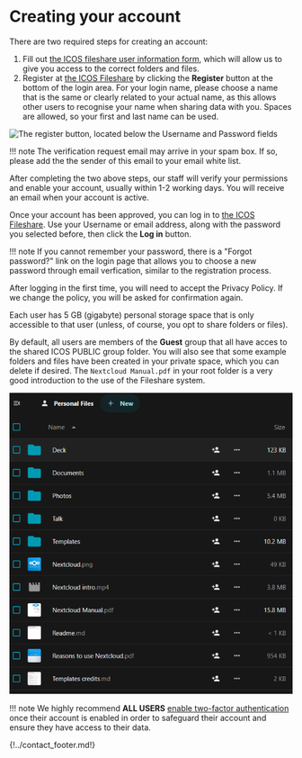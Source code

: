# Creating your account

There are two required steps for creating an account:

1. Fill out [the ICOS fileshare user information
   form](https://www.icos-cp.eu/form/icos-fileshare-user-information), which
   will allow us to give you access to the correct folders and files.
2. Register at [the ICOS Fileshare](https://fileshare.icos-cp.eu) by clicking
   the **Register** button at the bottom of the login area. For your login name,
   please choose a name that is the same or clearly related to your actual name,
   as this allows other users to recognise your name when sharing data with you.
   Spaces are allowed, so your first and last name can be used.

![The register button, located below the Username and Password
fields](img/register.png)

!!! note
    The verification request email may arrive in your spam box. If so, please
    add the the sender of this email to your email white list.

After completing the two above steps, our staff will verify your permissions and
enable your account, usually within 1-2 working days. You will receive an email
when your account is active.

Once your account has been approved, you can log in to [the ICOS
Fileshare](https://fileshare.icos-cp.eu). Use your Username or email address,
along with the password you selected before, then click the **Log in** button.

!!! note 
    If you cannot remember your password, there is a "Forgot password?" link on
    the login page that allows you to choose a new password through email
    verfication, similar to the registration process.

After logging in the first time, you will need to accept the Privacy Policy. If
we change the policy, you will be asked for confirmation again. 

Each user has 5 GB (gigabyte) personal storage space that is only accessible to
that user (unless, of course, you opt to share folders or files).

By default, all users are members of the **Guest** group that all have acces to
the shared ICOS PUBLIC group folder. You will also see that some example folders
and files have been created in your private space, which you can delete if
desired. The `Nextcloud Manual.pdf` in your root folder is a very good
introduction to the use of the Fileshare system.

![Screenshot of the default files](img/default_files.png)

!!! note 
    We highly recommend **ALL USERS** [enable two-factor
    authentication](enable_2fa.md) once their account is enabled in order to
    safeguard their account and ensure they have access to their data.
    
{!../contact_footer.md!}